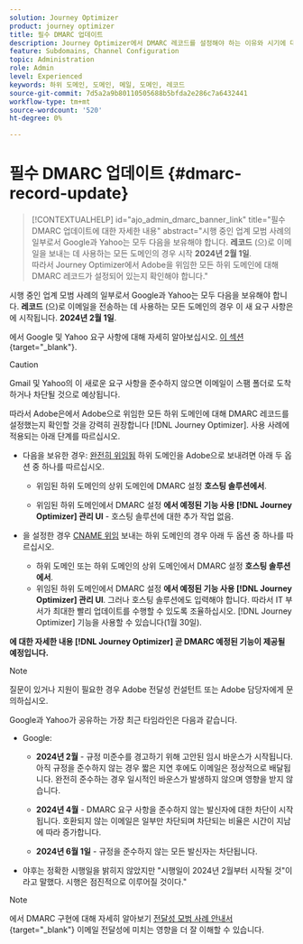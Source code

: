 ```yaml
---
solution: Journey Optimizer
product: journey optimizer
title: 필수 DMARC 업데이트
description: Journey Optimizer에서 DMARC 레코드를 설정해야 하는 이유와 시기에 대해 알아봅니다
feature: Subdomains, Channel Configuration
topic: Administration
role: Admin
level: Experienced
keywords: 하위 도메인, 도메인, 메일, 도메인, 레코드
source-git-commit: 7d5a2a9b80110505688b5bfda2e286c7a6432441
workflow-type: tm+mt
source-wordcount: '520'
ht-degree: 0%

---
```


# 필수 DMARC 업데이트 {#dmarc-record-update}

>[!CONTEXTUALHELP]
>id="ajo_admin_dmarc_banner_link"
>title="필수 DMARC 업데이트에 대한 자세한 내용"
>abstract="시행 중인 업계 모범 사례의 일부로서 Google과 Yahoo는 모두 다음을 보유해야 합니다. **레코드** (으)로 이메일을 보내는 데 사용하는 모든 도메인의 경우 시작 **2024년 2월 1일**. <br>따라서 Journey Optimizer에서 Adobe을 위임한 모든 하위 도메인에 대해 DMARC 레코드가 설정되어 있는지 확인해야 합니다."

시행 중인 업계 모범 사례의 일부로서 Google과 Yahoo는 모두 다음을 보유해야 합니다. **레코드** (으)로 이메일을 전송하는 데 사용하는 모든 도메인의 경우 이 새 요구 사항은에 시작됩니다. **2024년 2월 1일**.

에서 Google 및 Yahoo 요구 사항에 대해 자세히 알아보십시오. [이 섹션](https://experienceleague.adobe.com/docs/deliverability-learn/deliverability-best-practice-guide/additional-resources/guidance-around-changes-to-google-and-yahoo.html?lang=en#dmarc%3A){target="_blank"}.

>[!CAUTION]
>
>Gmail 및 Yahoo의 이 새로운 요구 사항을 준수하지 않으면 이메일이 스팸 폴더로 도착하거나 차단될 것으로 예상됩니다.

따라서 Adobe은에서 Adobe으로 위임한 모든 하위 도메인에 대해 DMARC 레코드를 설정했는지 확인할 것을 강력히 권장합니다 [!DNL Journey Optimizer]. 사용 사례에 적용되는 아래 단계를 따르십시오.

* 다음을 보유한 경우: [완전히 위임됨](delegate-subdomain.md#full-subdomain-delegation) 하위 도메인을 Adobe으로 보내려면 아래 두 옵션 중 하나를 따르십시오.

   * 위임된 하위 도메인의 상위 도메인에 DMARC 설정 **호스팅 솔루션에서**.

   * 위임된 하위 도메인에서 DMARC 설정 **에서 예정된 기능 사용 [!DNL Journey Optimizer] 관리 UI** - 호스팅 솔루션에 대한 추가 작업 없음.

* 을 설정한 경우 [CNAME 위임](delegate-subdomain.md#cname-subdomain-delegation) 보내는 하위 도메인의 경우 아래 두 옵션 중 하나를 따르십시오.
   * 하위 도메인 또는 하위 도메인의 상위 도메인에서 DMARC 설정 **호스팅 솔루션에서**.
   * 위임된 하위 도메인에서 DMARC 설정 **에서 예정된 기능 사용 [!DNL Journey Optimizer] 관리 UI**. 그러나 호스팅 솔루션에도 입력해야 합니다. 따라서 IT 부서가 최대한 빨리 업데이트를 수행할 수 있도록 조율하십시오. [!DNL Journey Optimizer] 기능을 사용할 수 있습니다(1월 30일). <!--and be ready on February 1st, 2024-->

**에 대한 자세한 내용 [!DNL Journey Optimizer] 곧 DMARC 예정된 기능이 제공될 예정입니다.**

>[!NOTE]
>
>질문이 있거나 지원이 필요한 경우 Adobe 전달성 컨설턴트 또는 Adobe 담당자에게 문의하십시오.

Google과 Yahoo가 공유하는 가장 최근 타임라인은 다음과 같습니다.

* Google:

   * **2024년 2월** - 규정 미준수를 경고하기 위해 고안된 임시 바운스가 시작됩니다. 아직 규정을 준수하지 않는 경우 짧은 지연 후에도 이메일은 정상적으로 배달됩니다. 완전히 준수하는 경우 일시적인 바운스가 발생하지 않으며 영향을 받지 않습니다.

   * **2024년 4월** - DMARC 요구 사항을 준수하지 않는 발신자에 대한 차단이 시작됩니다. 호환되지 않는 이메일은 일부만 차단되며 차단되는 비율은 시간이 지남에 따라 증가합니다.

   * **2024년 6월 1일** - 규정을 준수하지 않는 모든 발신자는 차단됩니다.

* 야후는 정확한 시행일을 밝히지 않았지만 &quot;시행일이 2024년 2월부터 시작될 것&quot;이라고 말했다. 시행은 점진적으로 이루어질 것이다.&quot;

>[!NOTE]
>
>에서 DMARC 구현에 대해 자세히 알아보기 [전달성 모범 사례 안내서](https://experienceleague.adobe.com/docs/deliverability-learn/deliverability-best-practice-guide/additional-resources/technotes/implement-dmarc.html#about){target="_blank"} 이메일 전달성에 미치는 영향을 더 잘 이해할 수 있습니다.
